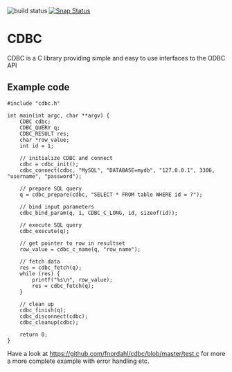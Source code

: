 ![build status](https://travis-ci.org/fnordahl/cdbc.svg?branch=master "Build status")
[![Snap Status](https://build.snapcraft.io/badge/fnordahl/cdbc.svg)](https://build.snapcraft.io/user/fnordahl/cdbc)
# CDBC

CDBC is a C library providing simple and easy to use interfaces to the ODBC API

## Example code
    #include "cdbc.h"
    
    int main(int argc, char **argv) {
        CDBC cdbc;
        CDBC_QUERY q;
        CDBC_RESULT res;
        char *row_value;
        int id = 1;
        
        // initialize CDBC and connect
        cdbc = cdbc_init();
        cdbc_connect(cdbc, "MySQL", "DATABASE=mydb", "127.0.0.1", 3306, "username", "password");
        
        // prepare SQL query
        q = cdbc_prepare(cdbc, "SELECT * FROM table WHERE id = ?");
        
        // bind input parameters
        cdbc_bind_param(q, 1, CDBC_C_LONG, id, sizeof(id));
        
        // execute SQL query
        cdbc_execute(q);
        
        // get pointer to row in resultset
        row_value = cdbc_c_name(q, "row_name");
        
        // fetch data
        res = cdbc_fetch(q);
        while (res) {
            printf("%s\n", row_value);
            res = cdbc_fetch(q);
        }
        
        // clean up
        cdbc_finish(q);
        cdbc_disconnect(cdbc);
        cdbc_cleanup(cdbc);
        
        return 0;
    }
    
Have a look at https://github.com/fnordahl/cdbc/blob/master/test.c for more a more complete example with error handling etc.
